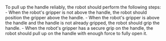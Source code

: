 To pull up the handle reliably, the robot should perform the following steps:
    - When the robot's gripper is not above the handle, the robot should position the gripper above the handle.
    - When the robot's gripper is above the handle and the handle is not already gripped, the robot should grip the handle.
    - When the robot's gripper has a secure grip on the handle, the robot should pull up on the handle with enough force to fully open it.